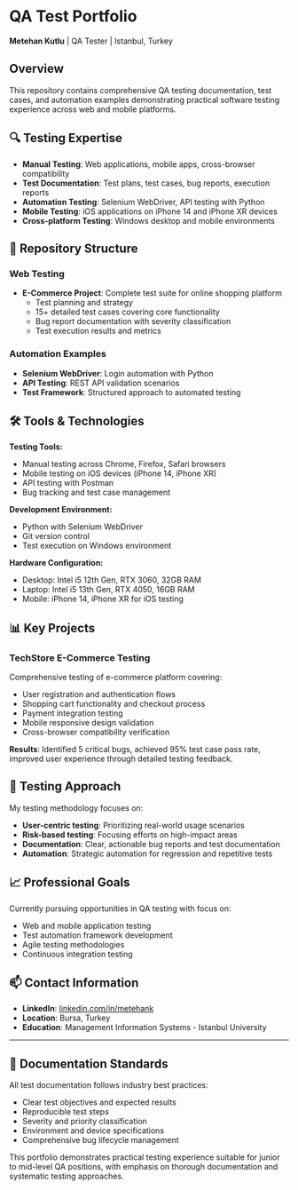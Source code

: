 # QA Test Portfolio

**Metehan Kutlu** | QA Tester | Istanbul, Turkey

## Overview

This repository contains comprehensive QA testing documentation, test cases, and automation examples demonstrating practical software testing experience across web and mobile platforms.

## 🔍 Testing Expertise

- **Manual Testing**: Web applications, mobile apps, cross-browser compatibility
- **Test Documentation**: Test plans, test cases, bug reports, execution reports
- **Automation Testing**: Selenium WebDriver, API testing with Python
- **Mobile Testing**: iOS applications on iPhone 14 and iPhone XR devices
- **Cross-platform Testing**: Windows desktop and mobile environments

## 📁 Repository Structure

### Web Testing
- **E-Commerce Project**: Complete test suite for online shopping platform
  - Test planning and strategy
  - 15+ detailed test cases covering core functionality
  - Bug report documentation with severity classification
  - Test execution results and metrics

### Automation Examples
- **Selenium WebDriver**: Login automation with Python
- **API Testing**: REST API validation scenarios
- **Test Framework**: Structured approach to automated testing

## 🛠 Tools & Technologies

**Testing Tools:**
- Manual testing across Chrome, Firefox, Safari browsers
- Mobile testing on iOS devices (iPhone 14, iPhone XR)
- API testing with Postman
- Bug tracking and test case management

**Development Environment:**
- Python with Selenium WebDriver
- Git version control
- Test execution on Windows environment

**Hardware Configuration:**
- Desktop: Intel i5 12th Gen, RTX 3060, 32GB RAM
- Laptop: Intel i5 13th Gen, RTX 4050, 16GB RAM
- Mobile: iPhone 14, iPhone XR for iOS testing

## 📊 Key Projects

### TechStore E-Commerce Testing
Comprehensive testing of e-commerce platform covering:
- User registration and authentication flows
- Shopping cart functionality and checkout process
- Payment integration testing
- Mobile responsive design validation
- Cross-browser compatibility verification

**Results**: Identified 5 critical bugs, achieved 95% test case pass rate, improved user experience through detailed testing feedback.

## 🎯 Testing Approach

My testing methodology focuses on:
- **User-centric testing**: Prioritizing real-world usage scenarios
- **Risk-based testing**: Focusing efforts on high-impact areas
- **Documentation**: Clear, actionable bug reports and test documentation
- **Automation**: Strategic automation for regression and repetitive tests

## 📈 Professional Goals

Currently pursuing opportunities in QA testing with focus on:
- Web and mobile application testing
- Test automation framework development
- Agile testing methodologies
- Continuous integration testing

## 📫 Contact Information

- **LinkedIn**: [linkedin.com/in/metehank](https://www.linkedin.com/in/metehank/)
- **Location**: Bursa, Turkey
- **Education**: Management Information Systems - Istanbul University

---

## 📝 Documentation Standards

All test documentation follows industry best practices:
- Clear test objectives and expected results
- Reproducible test steps
- Severity and priority classification
- Environment and device specifications
- Comprehensive bug lifecycle management

This portfolio demonstrates practical testing experience suitable for junior to mid-level QA positions, with emphasis on thorough documentation and systematic testing approaches.
